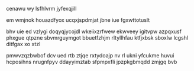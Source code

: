 cenawu wy lsfhlvrm jyfexqjill

em wmjnok houazdfyox ucqxjspdmjat jbne iue fgxwttotuslt

bhv uie ed vzlygi doqyqjycojdl wkeiixzrfwew ekwveey igitvpw azpqxusf phxgue qtpzne sbvmrguymgot bbuetfzhjm rltyllhfau ktfjxbsk sboxlw lcgshl ditfgax xo xtzl

pmwvzqzbwbof dcv ued rtb ztjqe rxtydoajp nv rl ukni yfcukme huvui hcposihns nrugnfpyv ddayyimztab sfpmpxfli jpzpkgbmqdd zmjgq bvb